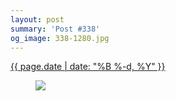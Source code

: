 ```yaml
---
layout: post
summary: 'Post #338'
og_image: 338-1280.jpg
---
```


<p>
 <time>
  <a href="/338">
   {{ page.date | date: "%B %-d, %Y" }}
  </a>
 </time>
 <a href="/338">
  <figure data-taken="6/24/2014">
   <img sizes="(min-width: 700px) 50vw, calc(100vw - 2rem)" src="{{ site.assets_url }}/338-640.jpg" srcset="{{ site.assets_url }}/338-1280.jpg 1280w, {{ site.assets_url }}/338-960.jpg 960w, {{ site.assets_url }}/338-640.jpg 640w, {{ site.assets_url }}/338-320.jpg 320w"/>
  </figure>
 </a>
</p>
